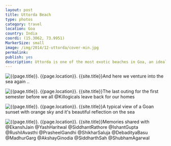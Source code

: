 ```yaml
---
layout: post
title: Uttorda Beach
type: photos
category: travel
location: Goa
country: India
coordi: (15.3062, 73.9951)
MarkerSize: small
image: /img/2014/12-uttorda/cover-min.jpg
permalink:
publish: yes
description: Uttorda is one of the most exotic beaches in Goa, an ideal place for a relaxing evening
---
```

<!-- http://compressjpeg.com -->
<!-- http://compressimage.toolur.com/ 1024, 400-->
<p class="center"><img src="{{site.baseurl}}/img/2014/12-uttorda/cover.jpg" alt="{{page.title}}. {{page.location}}. {{site.title}}" title="{{page.title}}">And here we venture into the sea again ..</p>

<p class="center"><img src="{{site.baseurl}}/img/2014/12-uttorda/1.jpg" alt="{{page.title}}. {{page.location}}. {{site.title}}" title="{{page.title}}">The last outing for the first semester before we all @Killogicals leave back for our homes<br></p>

<p class="center"><img src="{{site.baseurl}}/img/2014/12-uttorda/2.jpg" alt="{{page.title}}. {{page.location}}. {{site.title}}" title="{{page.title}}">A typical view of a Goan sunset with orange sky and it's beautiful reflection on the sea</p>

<p class="center"><img src="{{site.baseurl}}/img/2014/12-uttorda/3.jpg" alt="{{page.title}}. {{page.location}}. {{site.title}}" title="{{page.title}}">Memories shared with @EkanshJain @YashHaritwal @SiddhantRathore @IshantGupta @RushilAvasthi @PrasheelGandhi @ShikharSaluja @DebadityaBasu @MadhurGarg @AkshayGinodia @SiddharthSah @ShubhamAgarwal</p>
